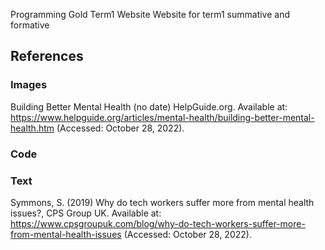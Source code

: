 Programming Gold Term1 Website
Website for term1 summative and formative

## References


### Images

Building Better Mental Health (no date) HelpGuide.org. Available at: https://www.helpguide.org/articles/mental-health/building-better-mental-health.htm (Accessed: October 28, 2022). 

### Code



### Text

Symmons, S. (2019) Why do tech workers suffer more from mental health issues?, CPS Group UK. Available at: https://www.cpsgroupuk.com/blog/why-do-tech-workers-suffer-more-from-mental-health-issues (Accessed: October 28, 2022).  